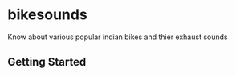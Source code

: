 # bikesounds

Know about various popular indian bikes and thier exhaust sounds

## Getting Started

